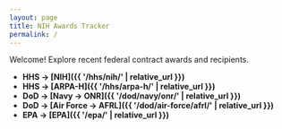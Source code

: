 ```yaml
---
layout: page
title: NIH Awards Tracker
permalink: /
---
```


Welcome! Explore recent federal contract awards and recipients.

- **HHS → [NIH]({{ '/hhs/nih/' | relative_url }})**
- **HHS → [ARPA-H]({{ '/hhs/arpa-h/' | relative_url }})**
- **DoD → [Navy → ONR]({{ '/dod/navy/onr/' | relative_url }})**
- **DoD → [Air Force → AFRL]({{ '/dod/air-force/afrl/' | relative_url }})**
- **EPA → [EPA]({{ '/epa/' | relative_url }})**
